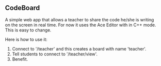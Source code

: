 
CodeBoard
---------

A simple web app that allows a teacher to share the code 
he/she is writing on the screen in real time. For now
it uses the Ace Editor with in C++ mode. This is easy to
change.

Here is how to use it: 

1. Connect to '/teacher' and this creates a board with name 'teacher'.
2. Tell students to connect to '/teacher/view'.
3. Benefit.
